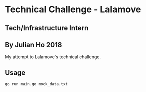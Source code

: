 # Technical Challenge - Lalamove
## Tech/Infrastructure Intern
## By Julian Ho 2018

My attempt to Lalamove's technical challenge.

## Usage
```
go run main.go mock_data.txt
```

